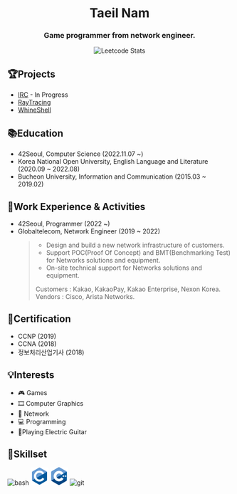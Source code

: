 <h1 align="center">Taeil Nam</h1>
<h3 align="center">Game programmer from network engineer.</h3>

<p align="center">
  <img src="https://leetcard.jacoblin.cool/Taeil-Nam?ext=heatmap" alt="Leetcode Stats">
</p>

## 🏆Projects
- [IRC](https://github.com/Taeil-Nam/ft_irc) - In Progress
- [RayTracing](https://github.com/Taeil-Nam/RayTracing)
- [WhineShell](https://github.com/Taeil-Nam/WhineShell)

## 📚Education
- 42Seoul, Computer Science (2022.11.07 ~)
- Korea National Open University, English Language and Literature (2020.09 ~ 2022.08)
- Bucheon University, Information and Communication (2015.03 ~ 2019.02)

## 📌Work Experience & Activities
- 42Seoul, Programmer (2022 ~)
- Globaltelecom, Network Engineer (2019 ~ 2022)
  > - Design and build a new network infrastructure of customers.
  > - Support POC(Proof Of Concept) and BMT(Benchmarking Test) for Networks solutions and equipment.
  > - On-site technical support for Networks solutions and equipment.
  >  
  > Customers : Kakao, KakaoPay, Kakao Enterprise, Nexon Korea.  
  > Vendors : Cisco, Arista Networks.

## 📝Certification
- CCNP (2019)
- CCNA (2018)
- 정보처리산업기사 (2018)

## 💡Interests
- 🎮 Games
- 🎞 Computer Graphics
- 📡 Network
- 💻 Programming
- 🎸Playing Electric Guitar

## 💬Skillset
<p align="left">
    <img src="https://upload.vectorlogo.zone/logos/gnu_bash/images/66582b8e-a291-4a1b-b89c-76628277a33b.svg" alt="bash" width="40" height="40"/>
    <img src="https://raw.githubusercontent.com/devicons/devicon/master/icons/c/c-original.svg" alt="c" width="40" height="40"/> 
    <img src="https://raw.githubusercontent.com/devicons/devicon/master/icons/cplusplus/cplusplus-original.svg" alt="cplusplus" width="40" height="40"/> 
    <img src="https://www.vectorlogo.zone/logos/git-scm/git-scm-icon.svg" alt="git" width="40" height="40"/> 
</p>

